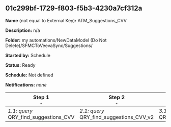 ## 01c299bf-1729-f803-f5b3-4230a7cf312a

**Name** (not equal to External Key)**:** ATM_Suggestions_CVV

**Description:** n/a

**Folder:** my automations/NewDataModel (Do Not Delete)/SFMCToVeevaSync/Suggestions/

**Started by:** Schedule

**Status:** Ready

**Schedule:** Not defined

**Notifications:** _none_


| Step 1<br>_<small>-</small>_ | Step 2<br>_<small>-</small>_ | Step 3<br>_<small>-</small>_ |
| --- | --- | --- |
| _1.1: query_<br>QRY_find_suggestions_CVV | _2.1: query_<br>QRY_find_suggestions_CVV_v2 | _3.1: query_<br>QRY_find_suggestions_CVV_v3 |
